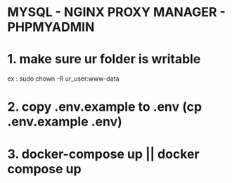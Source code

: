 # MYSQL - NGINX PROXY MANAGER - PHPMYADMIN

# 1. make sure ur folder is writable
ex : sudo chown -R ur_user:www-data <ur folder>
# 2. copy .env.example to .env (cp .env.example .env)
# 3. docker-compose up || docker compose up